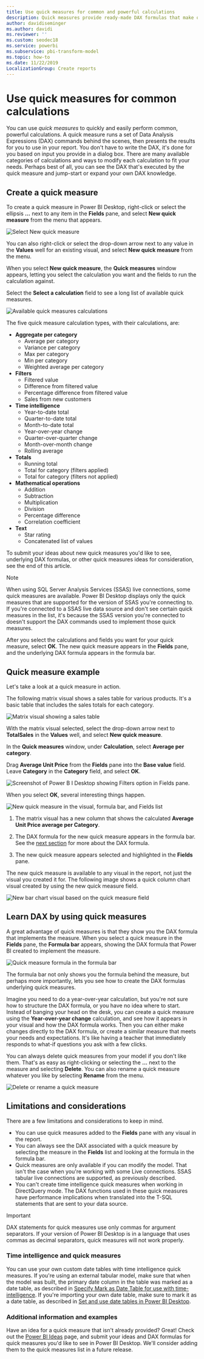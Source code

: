```yaml
---
title: Use quick measures for common and powerful calculations
description: Quick measures provide ready-made DAX formulas that make quick work of common calculations.
author: davidiseminger
ms.author: davidi
ms.reviewer: ''
ms.custom: seodec18
ms.service: powerbi
ms.subservice: pbi-transform-model
ms.topic: how-to
ms.date: 11/22/2019
LocalizationGroup: Create reports
---
```

# Use quick measures for common calculations
You can use *quick measures* to quickly and easily perform common, powerful calculations. A quick measure runs a set of Data Analysis Expressions (DAX) commands behind the scenes, then presents the results for you to use in your report. You don't have to write the DAX, it's done for you based on input you provide in a dialog box. There are many available categories of calculations and ways to modify each calculation to fit your needs. Perhaps best of all, you can see the DAX that's executed by the quick measure and jump-start or expand your own DAX knowledge.

## Create a quick measure

To create a quick measure in Power BI Desktop, right-click or select the ellipsis **...** next to any item in the **Fields** pane, and select **New quick measure** from the menu that appears. 

![Select New quick measure](media/desktop-quick-measures/quick-measures_01.png)

You can also right-click or select the drop-down arrow next to any value in the **Values** well for an existing visual, and select **New quick measure** from the menu. 

When you select **New quick measure**, the **Quick measures** window appears, letting you select the calculation you want and the fields to run the calculation against. 

Select the **Select a calculation** field to see a long list of available quick measures. 

![Available quick measures calculations](media/desktop-quick-measures/quick-measures_04.png)

The five quick measure calculation types, with their calculations, are:

* **Aggregate per category**
  * Average per category
  * Variance per category
  * Max per category
  * Min per category
  * Weighted average per category
* **Filters**
  * Filtered value
  * Difference from filtered value
  * Percentage difference from filtered value
  * Sales from new customers
* **Time intelligence**
  * Year-to-date total
  * Quarter-to-date total
  * Month-to-date total
  * Year-over-year change
  * Quarter-over-quarter change
  * Month-over-month change
  * Rolling average
* **Totals**
  * Running total
  * Total for category (filters applied)
  * Total for category (filters not applied)
* **Mathematical operations**
  * Addition
  * Subtraction
  * Multiplication
  * Division
  * Percentage difference
  * Correlation coefficient
* **Text**
  * Star rating
  * Concatenated list of values

To submit your ideas about new quick measures you'd like to see, underlying DAX formulas, or other quick measures ideas for consideration, see the end of this article.

> [!NOTE]
> When using SQL Server Analysis Services (SSAS) live connections, some quick measures are available. Power BI Desktop displays only the quick measures that are supported for the version of SSAS you're connecting to. If you're connected to a SSAS live data source and don't see certain quick measures in the list, it's because the SSAS version you're connected to doesn't support the DAX commands used to implement those quick measures.

After you select the calculations and fields you want for your quick measure, select **OK**. The new quick measure appears in the **Fields** pane, and the underlying DAX formula appears in the formula bar. 

## Quick measure example
Let's take a look at a quick measure in action.

The following matrix visual shows a sales table for various products. It's a basic table that includes the sales totals for each category.

![Matrix visual showing a sales table](media/desktop-quick-measures/quick-measures_05.png)

With the matrix visual selected, select the drop-down arrow next to **TotalSales** in the **Values** well, and select **New quick measure**. 

In the **Quick measures** window, under **Calculation**, select **Average per category**. 

Drag **Average Unit Price** from the **Fields** pane into the **Base value** field. Leave **Category** in the **Category** field, and select **OK**. 

![Screenshot of Power B I Desktop showing Filters option in Fields pane.](media/desktop-quick-measures/quick-measures_06.png)

When you select **OK**, several interesting things happen.

![New quick measure in the visual, formula bar, and Fields list](media/desktop-quick-measures/quick-measures_07.png)

1. The matrix visual has a new column that shows the calculated **Average Unit Price average per Category**.
   
2. The DAX formula for the new quick measure appears in the formula bar. See the [next section](#learn-dax-by-using-quick-measures) for more about the DAX formula.
   
3. The new quick measure appears selected and highlighted in the **Fields** pane. 

The new quick measure is available to any visual in the report, not just the visual you created it for. The following image shows a quick column chart visual created by using the new quick measure field.

![New bar chart visual based on the quick measure field](media/desktop-quick-measures/quick-measures_09.png)

## Learn DAX by using quick measures
A great advantage of quick measures is that they show you the DAX formula that implements the measure. When you select a quick measure in the **Fields** pane, the **Formula bar** appears, showing the DAX formula that Power BI created to implement the measure.

![Quick measure formula in the formula bar](media/desktop-quick-measures/quick-measures_10.png)

The formula bar not only shows you the formula behind the measure, but perhaps more importantly, lets you see how to create the DAX formulas underlying quick measures.

Imagine you need to do a year-over-year calculation, but you're not sure how to structure the DAX formula, or you have no idea where to start. Instead of banging your head on the desk, you can create a quick measure using the **Year-over-year change** calculation, and see how it appears in your visual and how the DAX formula works. Then you can either make changes directly to the DAX formula, or create a similar measure that meets your needs and expectations. It's like having a teacher that immediately responds to what-if questions you ask with a few clicks. 

You can always delete quick measures from your model if you don't like them. That's as easy as right-clicking or selecting the **...** next to the measure and selecting **Delete**. You can also rename a quick measure whatever you like by selecting **Rename** from the menu. 

![Delete or rename a quick measure](media/desktop-quick-measures/quick-measures_11.png)

## Limitations and considerations
There are a few limitations and considerations to keep in mind.

- You can use quick measures added to the **Fields** pane with any visual in the report.
- You can always see the DAX associated with a quick measure by selecting the measure in the **Fields** list and looking at the formula in the formula bar.
- Quick measures are only available if you can modify the model. That isn't the case when you're working with some Live connections. SSAS tabular live connections are supported, as previously described.
- You can't create time intelligence quick measures when working in DirectQuery mode. The DAX functions used in these quick measures have performance implications when translated into the T-SQL statements that are sent to your data source.

> [!IMPORTANT]
> DAX statements for quick measures use only commas for argument separators. If your version of Power BI Desktop is in a language that uses commas as decimal separators, quick measures will not work properly.

### Time intelligence and quick measures
You can use your own custom date tables with time intelligence quick measures. If you're using an external tabular model, make sure that when the model was built, the primary date column in the table was marked as a date table, as described in [Specify Mark as Date Table for use with time-intelligence](/sql/analysis-services/tabular-models/specify-mark-as-date-table-for-use-with-time-intelligence-ssas-tabular). If you're importing your own date table, make sure to mark it as a date table, as described in [Set and use date tables in Power BI Desktop](desktop-date-tables.md).

### Additional information and examples
Have an idea for a quick measure that isn't already provided? Great! Check out the [Power BI Ideas](https://go.microsoft.com/fwlink/?linkid=842906) page, and submit your ideas and DAX formulas for quick measures you'd like to see in Power BI Desktop. We'll consider adding them to the quick measures list in a future release.